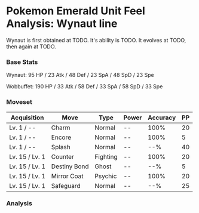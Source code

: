 # Pokemon Emerald Unit Feel Analysis: Wynaut line

Wynaut is first obtained at TODO. It's ability is TODO. It evolves at TODO, then again at TODO.

### Base Stats

Wynaut: 95 HP / 23 Atk / 48 Def / 23 SpA / 48 SpD / 23 Spe

Wobbuffet: 190 HP / 33 Atk / 58 Def / 33 SpA / 58 SpD / 33 Spe

### Moveset

|Acquisition   |Move        |Type    |Power|Accuracy|PP |
|---           |---         |---     |---  |---     |---|
|Lv. 1 / --    |Charm       |Normal  |--   |100%    |20 |
|Lv. 1 / --    |Encore      |Normal  |--   |100%    |5  |
|Lv. 1 / --    |Splash      |Normal  |--   |--%     |40 |
|Lv. 15 / Lv. 1|Counter     |Fighting|--   |100%    |20 |
|Lv. 15 / Lv. 1|Destiny Bond|Ghost   |--   |--%     |5  |
|Lv. 15 / Lv. 1|Mirror Coat |Psychic |--   |100%    |20 |
|Lv. 15 / Lv. 1|Safeguard   |Normal  |--   |--%     |25 |

### Analysis